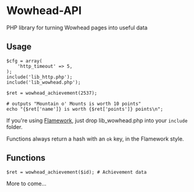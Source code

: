 # Wowhead-API

PHP library for turning Wowhead pages into useful data

## Usage

    $cfg = array(
        'http_timeout' => 5,
    );
    include('lib_http.php');
    include('lib_wowhead.php');

    $ret = wowhead_achievement(2537);

    # outputs "Mountain o' Mounts is worth 10 points"
    echo "{$ret['name']} is worth {$ret['points']} points\n";


If you're using <a href="https://github.com/exflickr/flamework">Flamework</a>, just drop lib_wowhead.php into your <code>include</code> folder.

Functions always return a hash with an <code>ok</code> key, in the Flamework style.


## Functions

    $ret = wowhead_achievement($id); # Achievement data

More to come...
